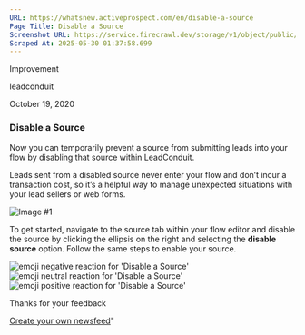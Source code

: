 ```yaml
---
URL: https://whatsnew.activeprospect.com/en/disable-a-source
Page Title: Disable a Source
Screenshot URL: https://service.firecrawl.dev/storage/v1/object/public/media/screenshot-4faf7771-e3a9-4313-b315-fef4f11c708c.png
Scraped At: 2025-05-30 01:37:58.699
---
```

Improvement






leadconduit



October 19, 2020

### Disable a Source

Now you can temporarily prevent a source from submitting leads into your flow by disabling that source within LeadConduit.

Leads sent from a disabled source never enter your flow and don’t incur a transaction cost, so it’s a helpful way to manage unexpected situations with your lead sellers or web forms.

![Image #1](https://app.getbeamer.com/pictures?id=109216-SSHvv73vv73vv713dyNFbe-_vWzvv71RdO-_vVBZ77-9aO-_ve-_vQfvv71q77-977-9Q3hP77-9Xw..&v=4)

To get started, navigate to the source tab within your flow editor and disable the source by clicking the ellipsis on the right and selecting the **disable source** option. Follow the same steps to enable your source.

![emoji negative reaction for 'Disable a Source'](https://app.getbeamer.com/images/emojiNeg.svg)![emoji neutral reaction for 'Disable a Source'](https://app.getbeamer.com/images/emojiNeut.svg)![emoji positive reaction for 'Disable a Source'](https://app.getbeamer.com/images/emojiPos.svg)

Thanks for your feedback

[Create your own newsfeed](https://www.getbeamer.com/?ref=watermark_MErKJCnu12412_public&company=ActiveProspect&watermarkRef=create&utm_term=MErKJCnu12412&utm_content=ActiveProspect&utm_source=standalone&utm_medium=footer&utm_campaign=create)"

